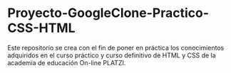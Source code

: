 # Proyecto-GoogleClone-Practico-CSS-HTML
Este repositorio se crea con el fin de poner en práctica los conocimientos adquiridos en el curso práctico y curso definitivo de HTML y CSS de la academia de educación On-line PLATZI.
